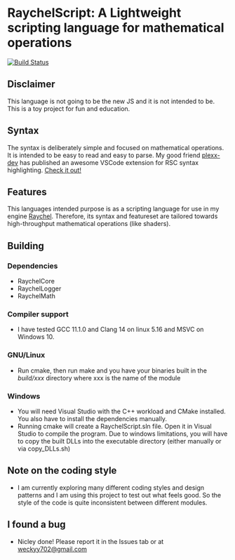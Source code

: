 # RaychelScript: A Lightweight scripting language for mathematical operations
[![Build Status](https://app.travis-ci.com/Weckyy702/RaychelScript.svg?branch=main)](https://app.travis-ci.com/Weckyy702/RaychelScript)
## Disclaimer

This language is not going to be the new JS and it is not intended to be. This is a toy project for fun and education.

## Syntax

The syntax is deliberately simple and focused on mathematical operations. It is intended to be easy to read and easy to parse.
My good friend [plexx-dev](https://github.com/plexx-dev) has published an awesome VSCode extension for RSC syntax highlighting. [Check it out!](https://github.com/plexx-dev/rsc-syntax-highlighting)

## Features

This languages intended purpose is as a scripting language for use in my engine [Raychel](https://github.com/weckyy702/raychel). Therefore, its syntax and featureset are tailored towards high-throughput mathematical operations (like shaders).

## Building

### Dependencies

- RaychelCore
- RaychelLogger
- RaychelMath

### Compiler support

- I have tested GCC 11.1.0 and Clang 14 on linux 5.16 and MSVC on Windows 10.

### GNU/Linux

- Run cmake, then run make and you have your binaries built in the *build/xxx* directory where xxx is the name of the module

### Windows

- You will need Visual Studio with the C++ workload and CMake installed. You also have to install the dependencies manually.
- Running cmake will create a RaychelScript.sln file. Open it in Visual Studio to compile the program. Due to windows limitations, you will have
    to copy the built DLLs into the executable directory (either manually or via copy_DLLs.sh)

## Note on the coding style

- I am currently exploring many different coding styles and design patterns and I am using this project to test out what feels good. So the style of the code is quite inconsistent between different modules.

## I found a bug

- Nicley done!
Please report it in the Issues tab or at weckyy702@gmail.com
